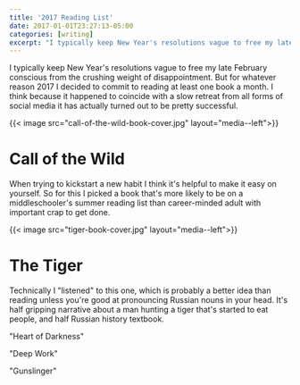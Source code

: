 ```yaml
---
title: '2017 Reading List'
date: 2017-01-01T23:27:13-05:00
categories: [writing]
excerpt: "I typically keep New Year's resolutions vague to free my late February conscious from the crushing weight of disappointment."
---
```


I typically keep New Year's resolutions vague to free my late February conscious from the crushing weight of disappointment. But for whatever reason 2017 I decided to commit to reading at least one book a month. I think because it happened to coincide with a slow retreat from all forms of social media it has actually turned out to be pretty successful.

{{< image src="call-of-the-wild-book-cover.jpg" layout="media--left">}}
# Call of the Wild
When trying to kickstart a new habit I think it's helpful to make it easy on yourself. So for this I picked a book that's more likely to be on a middleschooler's summer reading list than career-minded adult with important crap to get done.

{{< image src="tiger-book-cover.jpg" layout="media--left">}}
# The Tiger
Technically I "listened" to this one, which is probably a better idea than reading unless you're good at pronouncing Russian nouns in your head. It's half gripping narrative about a man hunting a tiger that's started to eat people, and half Russian history textbook.

"Heart of Darkness"

"Deep Work"

"Gunslinger"
